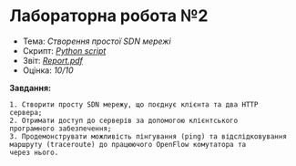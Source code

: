 # Лабораторна робота №2

- Тема: *Створення простої SDN мережі* <br>
- Скрипт: [*Python script*](./script.py) <br>
- Звіт: [*Report.pdf*](./Report.pdf) <br>
- Оцінка: *10/10* <br>

**Завдання:**
```
1. Створити просту SDN мережу, що поєднує клієнта та два HTTP
сервера;
2. Отримати доступ до серверів за допомогою клієнтського
програмного забезпечення;
3. Продемонструвати можливість пінгування (ping) та відслідковування
маршруту (traceroute) до працюючого OpenFlow комутатора та
через нього.
```